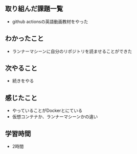 ## 取り組んだ課題一覧
- github actionsの英語動画教材をやった

## わかったこと
- ランナーマシーンに自分のリポジトリを読ませることができた

## 次やること
- 続きをやる

## 感じたこと
- やっていることがDockerとにている
- 仮想コンテナか、ランナーマシーンかの違い

## 学習時間
- 2時間